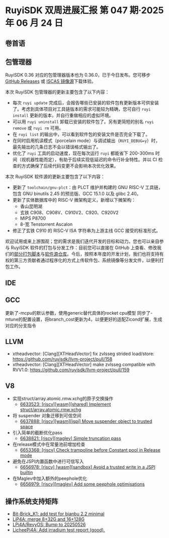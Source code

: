 # RuyiSDK 双周进展汇报  第 047 期·2025 年 06 月 24 日

## 卷首语

## 包管理器

RuyiSDK 0.36 对应的包管理器版本也为 0.36.0，已于今日发布。您可移步
[GitHub Releases][ruyi-0.36.0-gh] 或 [ISCAS 镜像源][ruyi-0.36.0-iscas]下载体验。

[ruyi-0.36.0-gh]: https://github.com/ruyisdk/ruyi/releases/tag/0.36.0
[ruyi-0.36.0-iscas]: https://mirror.iscas.ac.cn/ruyisdk/ruyi/tags/0.36.0/

本次 RuyiSDK 包管理器的更新主要包含了以下内容：

* 每次 `ruyi update` 完成后，会报告哪些已安装的软件包有更新版本可供安装了。考虑到具体项目对工具链版本的需求可能较为精确，您可自行 `ruyi install` 更新的版本，并自行重做相应的虚拟环境。
* 可以用 `ruyi uninstall` 卸载已安装的软件包了。另有更简短的别名 `ruyi remove` 或 `ruyi rm` 可用。
* 在 `ruyi list` 的输出中，可以看到软件包的安装文件是否完全下载了。
* 在同时启用机读模式（porcelain mode）与调试输出（`RUYI_DEBUG=y`）时，最先输出的几条日志不会以错误格式输出了。
* 优化了 `ruyi` 工具的启动速度，现在每次运行 `ruyi` 都能省下 200-300ms 时间（视机器性能而定），有助于后续实现低延迟的命令行补全特性。并以 CI 检查的方式确保了后续代码变更不会影响本次优化效果。

本次 RuyiSDK 软件源的更新主要包含了以下内容：

* 更新了 `toolchain/gnu-plct`：由 PLCT 维护并构建的 GNU RISC-V 工具链，包含 GNU binutils 2.45 的预览版、GCC 15.1.0 以及 glibc 2.40。
* 更新了实体数据库中的 RISC-V 微架构定义，新增以下微架构：
    * 香山昆明湖
    * 玄铁 C908、C908V、C910V2、C920、C920V2
    * MIPS P8700
    * 8-宽 Tenstorrent Ascalon
* 修正了玄铁 C910 的 RISC-V ISA 字符串为上游主线 GCC 接受的标准形式。

欢迎试用或来上游围观；您的需求是我们迭代开发的目标和动力。您也可以亲自参与
RuyiSDK 软件的打包与分发工作：目前您可以直接在 GitHub 上查看、修改我们的[部分打包脚本](https://github.com/ruyisdk/ruyici)与[软件源仓库](https://github.com/ruyisdk/packages-index)。今后，按照本年度的开发计划，我们也将支持有权的第三方贡献者通过程序化的方式上传软件包、系统镜像等分发文件，以便利打包工作。

## IDE

## GCC
更新了-mcpu的默认参数，使用generic替代具体的rocket cpu模型
同步了-mtune的配置设置，将branch_cost更新为4，以便更好的适配Zicond扩展，生成对应的分支指令

## LLVM

- xtheadvector: [Clang][XTHeadVector] fix zvlsseg strided load/store: https://github.com/ruyisdk/llvm-project/pull/158
- xtheadvector: [Clang][XTHeadVector] make zvlsseg compatible with RVV1.0: https://github.com/ruyisdk/llvm-project/pull/159


## V8
- 实现struct/array.atomic.rmw.xchg的原子交换操作 
  - [6633523: [riscv][wasm][shared] Implement struct/array.atomic.rmw.xchg](https://chromium-review.googlesource.com/c/v8/v8/+/6633523)
- 将 suspender 对象迁移到可信空间
  - [6637888: [riscv][wasm][jspi] Move suspender object to trusted space](https://chromium-review.googlesource.com/c/v8/v8/+/6637888)
- 引入简单的截断优化pass
  - [6638821: [riscv][maglev] Simple truncation pass](https://chromium-review.googlesource.com/c/v8/v8/+/6638821)
- 在release模式中在常量池前增加检查
  - [6653368: [riscv] Check trampoline before Constant pool in Release mode](https://chromium-review.googlesource.com/c/v8/v8/+/6653368)
- 避免在JSPI内置函数中进行可信写入
  - [6656978: [riscv] [wasm][sandbox] Avoid a trusted write in a JSPI builtin](https://chromium-review.googlesource.com/c/v8/v8/+/6656978)
- 在Maglev中加入额外的peephole优化
  - [6656979: [riscv][maglev] Add some peephole optimisations](https://chromium-review.googlesource.com/c/v8/v8/+/6656979)

## 操作系统支持矩阵

- [Bit-Brick_K1: add test for bianbu 2.2 minimal](https://github.com/ruyisdk/support-matrix/pull/323)
- [LiP4A: merge 8+32G and 16+128G](https://github.com/ruyisdk/support-matrix/pull/324)
- [LPi4A/RevyOS: Bump to 20250526](https://github.com/ruyisdk/support-matrix/pull/325)
- [LicheePi4A: Add irradium test report (good).](https://github.com/ruyisdk/support-matrix/pull/327)
